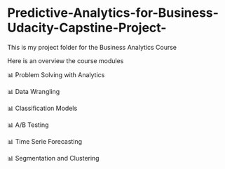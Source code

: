 # Predictive-Analytics-for-Business-Udacity-Capstine-Project-
This is my project folder for the Business Analytics Course

Here is an overview the course modules 

📊 Problem Solving with Analytics 

📊 Data Wrangling 

📊 Classification Models 

📊 A/B Testing 

📊 Time Serie Forecasting

📊 Segmentation and Clustering 
